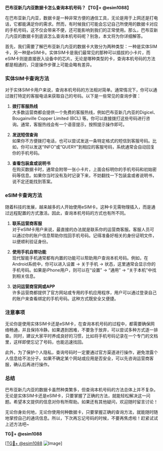 **巴布亚新几内亚数据卡怎么查询本机号码？【TG💪+ @esim1088】**

在巴布亚新几内亚，数据卡是一种非常方便的通信工具，无论是用于上网还是打电话，它都能满足你的需求。然而，有时候我们可能会忘记自己所使用的数据卡对应的手机号码，这不仅会带来不便，还可能影响到我们的正常使用。那么，巴布亚新几内亚的数据卡到底该怎么查询本机号码呢？别急，本文将为你详细解答。

首先，我们需要了解巴布亚新几内亚的数据卡大致分为两种类型：一种是实体SIM卡，另一种是eSIM卡。实体SIM卡是我们最常见的那种可以插拔的小卡片，而eSIM卡则是直接嵌入设备中的芯片。无论是哪种类型的卡，查询本机号码的方法都是相通的，只是操作步骤上可能会略有差异。

### 实体SIM卡查询方法

对于实体SIM卡用户来说，查询本机号码的方法相对简单。通常情况下，你可以通过拨打特定的客服电话来获取自己的号码。以下是一些常见的查询步骤：

1. **拨打客服热线**  
   大多数运营商都会提供一个免费的客服热线，例如巴布亚新几内亚的Digicel、Bougainville Copper Limited (BCL) 等。你可以直接拨打这些号码进行咨询。通常，客服热线会有一个语音提示，按照提示操作即可。

2. **发送短信查询**  
   如果你不方便拨打电话，也可以尝试发送一条特定格式的短信到客服号码。比如，你可以发送“INFO”或“QUERY”到相应的客服号码，系统通常会自动回复你的手机号码。

3. **查看包装盒或说明书**  
   在购买数据卡时，通常会附带一张小卡片，上面会标明你的手机号码和初始密码等信息。如果你当时没有及时记录下来，不妨翻找一下包装盒或者说明书，说不定还能找到答案。

### eSIM卡查询方法

随着科技的发展，越来越多的人开始使用eSIM卡。这种卡无需物理插入，而是通过远程配置的方式激活。因此，查询本机号码的方式也有所不同。

1. **联系运营商客服**  
   对于eSIM卡用户来说，最直接的办法就是联系你的运营商客服。客服人员可以通过你的账户信息帮助你找回手机号码。记得准备好相关的身份证明文件，以便顺利验证身份。

2. **使用手机自带功能**  
   现代智能手机通常都有内置的功能可以帮助用户查询本机号码。例如，在Android系统中，你可以进入设置 -> 关于手机 -> 状态，这里通常会显示你的手机号码。如果是iPhone用户，则可以在“设置” -> “通用” -> “关于本机”中找到相关信息。

3. **访问运营商官网或APP**  
   许多运营商都提供了官方网站或专用的手机应用程序，用户可以通过登录自己的账户来查看绑定的手机号码。这种方式既安全又便捷。

### 注意事项

无论你是使用实体SIM卡还是eSIM卡，在查询本机号码的过程中，都需要确保网络畅通，并且保持冷静。如果遇到困难，不要急于放弃，可以尝试多种方式逐一排查。同时，建议大家平时养成良好的习惯，比如将手机号码记录在一个专门的文档里，这样即使忘记了号码，也能迅速找回。

此外，为了保护个人隐私，查询号码时一定要通过官方渠道进行操作，避免泄露个人信息给不法分子。如果不确定某个网站或应用是否安全，可以先咨询运营商客服，确认后再进行操作。

### 总结

巴布亚新几内亚的数据卡虽然种类繁多，但查询本机号码的方法总体上并不复杂。无论是实体SIM卡还是eSIM卡，只要掌握了正确的方法，就能轻松解决这一问题。希望本文提供的信息对你有所帮助。如果还有其他疑问，欢迎随时留言讨论！

无论你身处何地，无论你使用何种数据卡，只要掌握正确的查询方法，就能随时随地掌控自己的通讯信息。所以，下次再忘记号码的时候，不要再焦虑啦！赶紧试试上述方法吧~

**TG💪+ @esim1088**  

[[TG💪+ @esim1088](https://t.me/s/esim1088) ![Image](https://i.postimg.cc/4NQfJmqS/Snipaste-2025-05-13-00-14-12.png)]